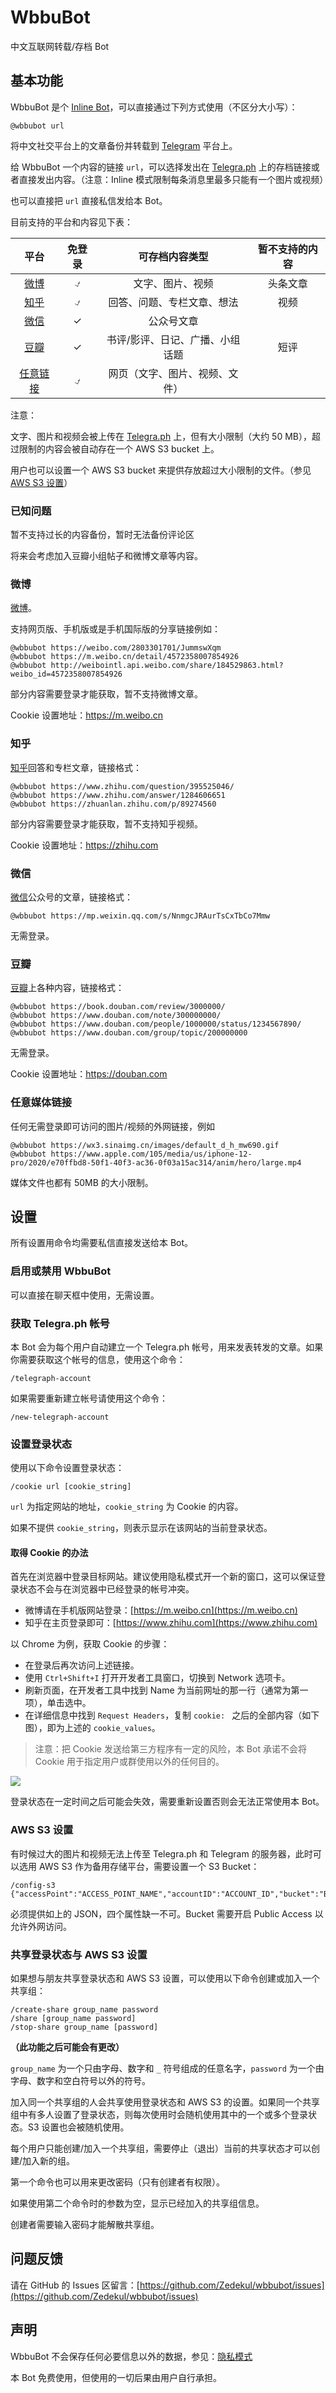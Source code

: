 # WbbuBot

中文互联网转载/存档 Bot

## 基本功能

WbbuBot 是个 [Inline Bot](https://core.telegram.org/bots/inline)，可以直接通过下列方式使用（不区分大小写）：

```
@wbbubot url
```

将中文社交平台上的文章备份并转载到 [Telegram](https://telegram.org/) 平台上。

给 WbbuBot 一个内容的链接 `url`，可以选择发出在 [Telegra.ph](https://telegra.ph) 上的存档链接或者直接发出内容。（注意：Inline 模式限制每条消息里最多只能有一个图片或视频）

也可以直接把 `url` 直接私信发给本 Bot。

目前支持的平台和内容见下表：

| 平台 | 免登录 | 可存档内容类型 | 暂不支持的内容 |
|:---:|:---:|:---:|:---:|
| [微博](#weibo) | ⍻ | 文字、图片、视频 | 头条文章 |
| [知乎](#zhihu) | ⍻ | 回答、问题、专栏文章、想法 | 视频 |
| [微信](#wechat) | ✓ | 公众号文章 | |
| [豆瓣](#douban) | ✓ | 书评/影评、日记、广播、小组话题 | 短评 |
| [任意链接](#other) | ⍻ | 网页（文字、图片、视频、文件） | |

注意：

文字、图片和视频会被上传在 [Telegra.ph](https://telegra.ph) 上，但有大小限制（大约 50 MB），超过限制的内容会被自动存在一个 AWS S3 bucket 上。

用户也可以设置一个 AWS S3 bucket 来提供存放超过大小限制的文件。（参见 [AWS S3 设置](#S3-setting)）

### 已知问题

暂不支持过长的内容备份，暂时无法备份评论区

将来会考虑加入豆瓣小组帖子和微博文章等内容。

### <a name="weibo"></a> 微博

[微博](https://weibo.com)。

支持网页版、手机版或是手机国际版的分享链接例如：

```
@wbbubot https://weibo.com/2803301701/JummswXqm
@wbbubot https://m.weibo.cn/detail/4572358007854926
@wbbubot http://weibointl.api.weibo.com/share/184529863.html?weibo_id=4572358007854926
```

部分内容需要登录才能获取，暂不支持微博文章。

Cookie 设置地址：https://m.weibo.cn

### <a name="zhihu"></a> 知乎

[知乎](https://www.zhihu.com)回答和专栏文章，链接格式：

```
@wbbubot https://www.zhihu.com/question/395525046/
@wbbubot https://www.zhihu.com/answer/1284606651
@wbbubot https://zhuanlan.zhihu.com/p/89274560
```

部分内容需要登录才能获取，暂不支持知乎视频。

Cookie 设置地址：https://zhihu.com

### <a name="wechat"></a> 微信

[微信](https://mp.weixin.qq.com)公众号的文章，链接格式：

```
@wbbubot https://mp.weixin.qq.com/s/NnmgcJRAurTsCxTbCo7Mmw
```

无需登录。


### <a name="douban"></a> 豆瓣

[豆瓣](https://www.douban.com)上各种内容，链接格式：

```
@wbbubot https://book.douban.com/review/3000000/
@wbbubot https://www.douban.com/note/300000000/
@wbbubot https://www.douban.com/people/1000000/status/1234567890/
@wbbubot https://www.douban.com/group/topic/200000000
```

无需登录。

Cookie 设置地址：https://douban.com

### <a name="media"></a> 任意媒体链接

任何无需登录即可访问的图片/视频的外网链接，例如

```
@wbbubot https://wx3.sinaimg.cn/images/default_d_h_mw690.gif
@wbbubot https://www.apple.com/105/media/us/iphone-12-pro/2020/e70ffbd8-50f1-40f3-ac36-0f03a15ac314/anim/hero/large.mp4
```

媒体文件也都有 50MB 的大小限制。

## <a name="setup"></a>设置

所有设置用命令均需要私信直接发送给本 Bot。

### 启用或禁用 WbbuBot

可以直接在聊天框中使用，无需设置。

### 获取 Telegra.ph 帐号

本 Bot 会为每个用户自动建立一个 Telegra.ph 帐号，用来发表转发的文章。如果你需要获取这个帐号的信息，使用这个命令：

```
/telegraph-account
```

如果需要重新建立帐号请使用这个命令：

```
/new-telegraph-account
```

### 设置登录状态

使用以下命令设置登录状态：

```
/cookie url [cookie_string]
```

`url` 为指定网站的地址，`cookie_string` 为 Cookie 的内容。

如果不提供 `cookie_string`，则表示显示在该网站的当前登录状态。

#### 取得 Cookie 的办法

首先在浏览器中登录目标网站。建议使用隐私模式开一个新的窗口，这可以保证登录状态不会与在浏览器中已经登录的帐号冲突。

- 微博请在手机版网站登录：[https://m.weibo.cn](https://m.weibo.cn)
- 知乎在主页登录即可：[https://www.zhihu.com](https://www.zhihu.com)

以 Chrome 为例，获取 Cookie 的步骤：

- 在登录后再次访问上述链接。
- 使用 `Ctrl+Shift+I` 打开开发者工具窗口，切换到 Network 选项卡。
- 刷新页面，在开发者工具中找到 Name 为当前网址的那一行（通常为第一项），单击选中。
- 在详细信息中找到 `Request Headers`，复制 `cookie: ` 之后的全部内容（如下图），即为上述的 `cookie_values`。

> 注意：把 Cookie 发送给第三方程序有一定的风险，本 Bot 承诺不会将 Cookie 用于指定用户或群使用以外的任何目的。

![](./images/get-cookie.png)

登录状态在一定时间之后可能会失效，需要重新设置否则会无法正常使用本 Bot。

### <a name="s3-setting"></a>AWS S3 设置

有时候过大的图片和视频无法上传至 Telegra.ph 和 Telegram 的服务器，此时可以选用 AWS S3 作为备用存储平台，需要设置一个 S3 Bucket：

```
/config-s3 {"accessPoint":"ACCESS_POINT_NAME","accountID":"ACCOUNT_ID","bucket":"BUCKET_NAME","region":"REGION"}
```

必须提供如上的 JSON，四个属性缺一不可。Bucket 需要开启 Public Access 以允许外网访问。

### 共享登录状态与 AWS S3 设置

如果想与朋友共享登录状态和 AWS S3 设置，可以使用以下命令创建或加入一个共享组：

```
/create-share group_name password
/share [group_name password]
/stop-share group_name [password]
```

**（此功能之后可能会有更改）**

`group_name` 为一个只由字母、数字和 `_` 符号组成的任意名字，`password` 为一个由字母、数字和空白符号以外的符号。

加入同一个共享组的人会共享使用登录状态和 AWS S3 的设置。如果同一个共享组中有多人设置了登录状态，则每次使用时会随机使用其中的一个或多个登录状态。S3 设置也会被随机使用。

每个用户只能创建/加入一个共享组，需要停止（退出）当前的共享状态才可以创建/加入新的组。

第一个命令也可以用来更改密码（只有创建者有权限）。

如果使用第二个命令时的参数为空，显示已经加入的共享组信息。

创建者需要输入密码才能解散共享组。

## 问题反馈

请在 GitHub 的 Issues 区留言：[https://github.com/Zedekul/wbbubot/issues](https://github.com/Zedekul/wbbubot/issues)

## 声明

WbbuBot 不会保存任何必要信息以外的数据，参见：[隐私模式](https://core.telegram.org/bots#privacy-mode)

本 Bot 免费使用，但使用的一切后果由用户自行承担。
